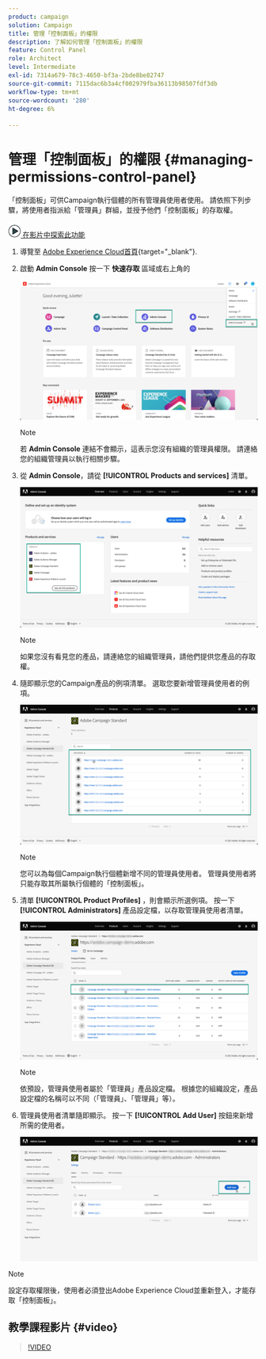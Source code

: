 ```yaml
---
product: campaign
solution: Campaign
title: 管理「控制面板」的權限
description: 了解如何管理「控制面板」的權限
feature: Control Panel
role: Architect
level: Intermediate
exl-id: 7314a679-78c3-4650-bf3a-2bde8be82747
source-git-commit: 7115dac6b3a4cf002979fba36113b98507fdf3db
workflow-type: tm+mt
source-wordcount: '280'
ht-degree: 6%

---
```


# 管理「控制面板」的權限 {#managing-permissions-control-panel}

「控制面板」可供Campaign執行個體的所有管理員使用者使用。 請依照下列步驟，將使用者指派給「管理員」群組，並授予他們「控制面板」的存取權。

![](assets/do-not-localize/how-to-video.png)[ 在影片中探索此功能](../../discover/using/managing-permissions.md#video)

1. 導覽至 [Adobe Experience Cloud首頁](https://experiencecloud.adobe.com/){target="_blank"}.

1. 啟動 **Admin Console** 按一下 **快速存取** 區域或右上角的

   ![](assets/do-not-localize/control_panel_admin-console.png)

   >[!NOTE]
   >
   >若 **Admin Console** 連結不會顯示，這表示您沒有組織的管理員權限。 請連絡您的組織管理員以執行相關步驟。

1. 從 **Admin Console**，請從 **[!UICONTROL Products and services]** 清單。

   ![](assets/do-not-localize/control_panel_product-list.png)

   >[!NOTE]
   >
   >如果您沒有看見您的產品，請連絡您的組織管理員，請他們提供您產品的存取權。

1. 隨即顯示您的Campaign產品的例項清單。 選取您要新增管理員使用者的例項。

   ![](assets/do-not-localize/control_panel_add_user_4.png)

   >[!NOTE]
   >
   >您可以為每個Campaign執行個體新增不同的管理員使用者。 管理員使用者將只能存取其所屬執行個體的「控制面板」。

1. 清單 **[!UICONTROL Product Profiles]** ，則會顯示所選例項。 按一下 **[!UICONTROL Administrators]** 產品設定檔，以存取管理員使用者清單。

   ![](assets/do-not-localize/control_panel_add_user_5.png)

   >[!NOTE]
   >
   >依預設，管理員使用者屬於「管理員」產品設定檔。 根據您的組織設定，產品設定檔的名稱可以不同（「管理員」、「管理員」等）。

1. 管理員使用者清單隨即顯示。 按一下 **[!UICONTROL Add User]** 按鈕來新增所需的使用者。

   ![](assets/do-not-localize/control_panel_add_user_6.png)

>[!NOTE]
>
>設定存取權限後，使用者必須登出Adobe Experience Cloud並重新登入，才能存取「控制面板」。

## 教學課程影片 {#video}

>[!VIDEO](https://video.tv.adobe.com/v/27147?quality=12)
